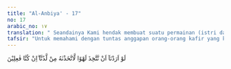 ```yaml
---
title: "Al-Anbiya' - 17"
no: 17
arabic_no: ١٧
translation: " Seandainya Kami hendak membuat suatu permainan (istri dan anak), tentulah Kami membuatnya dari sisi Kami, jika Kami benar-benar menghendaki berbuat demikian."
tafsir: "Untuk memahami dengan tuntas anggapan orang-orang kafir yang keliru itu, maka dalam ayat ini Allah menambah keterangan bahwa jika seandainya Allah menciptakan alam ini dengan maksud main-main, niscaya Allah dapat saja menciptakan permainan-permainan yang sesuai dengan keinginan-Nya, seperti perbuatan raja-raja yang mendirikan istana yang megah-megah dengan singgasana dan tempat-tempat tidur yang empuk. Akan tetapi Allah tidak bermaksud demikian, dan tidak akan berbuat semacam itu. Allah menciptakan langit dan bumi itu adalah untuk kebahagiaan hidup manusia, dan untuk dijadikan sarana berpikir bagi manusia agar mereka meyakini keagungan khalik-Nya dan taat kepada-Nya. Maka Allah menciptakan langit dan bumi adalah dengan hikmat dan tujuan yang tinggi, sesuai dengan ketinggian martabatnya. Sifat main-main dan bersantai-santai adalah sifat makhluk, bukan sifat Allah.\n\nManusia juga termasuk ciptaan Allah yang telah diciptakan-Nya berdasarkan hikmah dan tujuan yang mulia, dan diberinya kelebihan dari makhluk-makhluk-Nya yang lain. Oleh karena itu manusia harus bertanggung jawab atas segala perbuatannya, dan Allah akan memberinya balasan pahala atau siksa, sesuai dengan baik dan buruknya perbuatan manusia itu.\n\nSebagian mufasirin menafsirkan dalam ayat ini dengan arti \"anak\". Jadi menurut mereka, Jika Allah hendak mengambil anak tentu diambil-Nya dari golongan makhluk-Nya yang sesuai dengan sifat-sifat-Nya, yaitu dari golongan malaikat, umpamanya sebagaimana firman Allah dalam ayat-ayat lain:\n\nSekiranya Allah hendak mengambil anak, tentu Dia akan memilih apa yang Dia kehendaki dari apa yang telah diciptakan-Nya. (az-Zumar/39: 4)\n\nSementara mufasir yang lain menafsirkan lahwan dengan arti \"istri\".\n\nAkan tetapi mempunyai anak istri dan keturunan bukanlah sifat Allah, melainkan sifat-sifat makhluk-Nya; sedang Allah tidak sama dengan makhluk-Nya. Dengan adanya istri dan anak berarti Allah membutuhkan orang lain sementara Allah sama sekali tidak membutuhkan kepada selain-Nya, sehingga adanya istri dan anak menjadi sesuatu yang mustahil bagi-Nya. Maka anggapan sebagian manusia bahwa Allah mempunyai anak, adalah anggapan yang sesat."
---
```


لَوْ اَرَدْنَآ اَنْ نَّتَّخِذَ لَهْوًا لَّاتَّخَذْنٰهُ مِنْ لَّدُنَّآ  ۖاِنْ كُنَّا فٰعِلِيْنَ 
